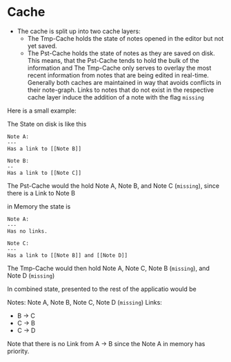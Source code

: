 # Cache

- The cache is split up into two cache layers:
  - The Tmp-Cache holds the state of notes opened in the editor but not yet saved.
  - The Pst-Cache holds the state of notes as they are saved on disk.
  This means, that the Pst-Cache tends to hold the bulk of the information and
  The Tmp-Cache only serves to overlay the most recent information from notes
  that are being edited in real-time.
  Generally both caches are maintained in way that avoids conflicts in their
  note-graph. Links to notes that do not exist in the respective cache layer
  induce the addition of a note with the flag `missing`

Here is a small example:

The State on disk is like this

```
Note A:
---
Has a link to [[Note B]]

Note B:
--
Has a link to [[Note C]]
```

The Pst-Cache would the hold Note A, Note B, and Note C (`missing`), since
there is a Link to Note B

in Memory the state is
```
Note A:
---
Has no links.

Note C:
---
Has a link to [[Note B]] and [[Note D]]
```

The Tmp-Cache would then hold Note A, Note C, Note B (`missing`), and Note D (`missing`)

In combined state, presented to the rest of the applicatio would be

Notes:
Note A, Note B, Note C, Note D (`missing`)
Links:
- B -> C
- C -> B
- C -> D

Note that there is no Link from A -> B since the Note A in memory has priority.


